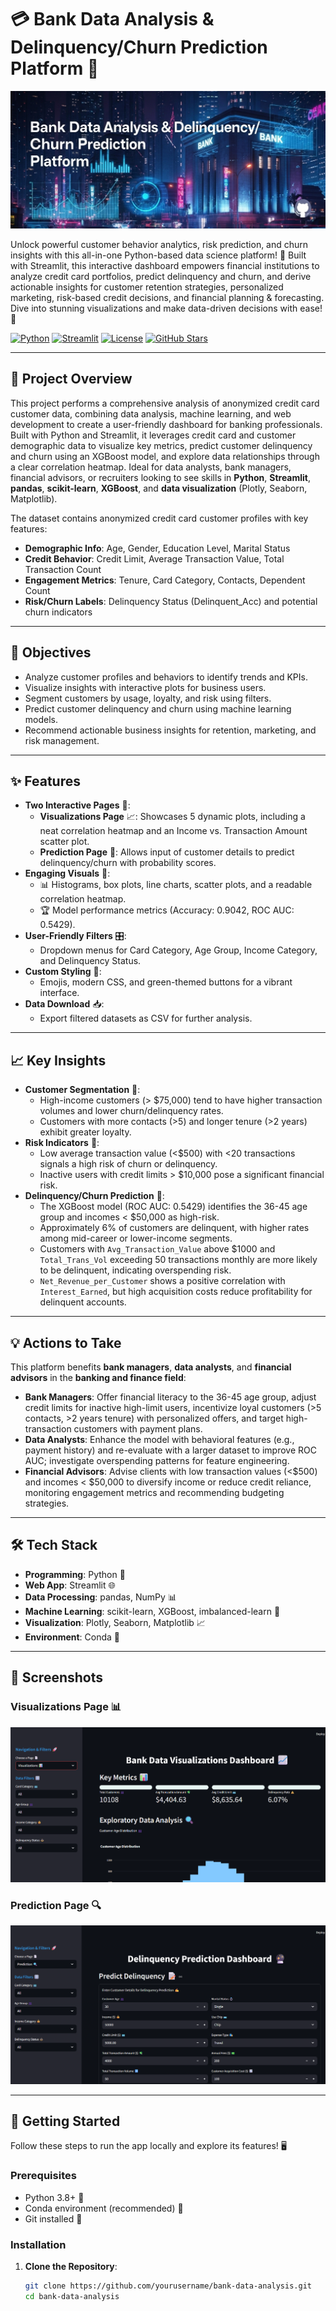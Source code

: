 # 💳 Bank Data Analysis & Delinquency/Churn Prediction Platform 🌟

![Project Banner](screenshots/BankBanner.png) <!-- Replace with your banner image -->

Unlock powerful customer behavior analytics, risk prediction, and churn insights with this all-in-one Python-based data science platform! 🚀 Built with Streamlit, this interactive dashboard empowers financial institutions to analyze credit card portfolios, predict delinquency and churn, and derive actionable insights for customer retention strategies, personalized marketing, risk-based credit decisions, and financial planning & forecasting. Dive into stunning visualizations and make data-driven decisions with ease! 💸

[![Python](https://img.shields.io/badge/Python-3.8+-blue.svg)](https://www.python.org/) [![Streamlit](https://img.shields.io/badge/Streamlit-1.30+-red.svg)](https://streamlit.io/) [![License](https://img.shields.io/badge/License-MIT-green.svg)](LICENSE) [![GitHub Stars](https://img.shields.io/github/stars/yourusername/bank-data-analysis?style=social)](https://github.com/yourusername/bank-data-analysis/stargazers)

---

## 📌 Project Overview

This project performs a comprehensive analysis of anonymized credit card customer data, combining data analysis, machine learning, and web development to create a user-friendly dashboard for banking professionals. Built with Python and Streamlit, it leverages credit card and customer demographic data to visualize key metrics, predict customer delinquency and churn using an XGBoost model, and explore data relationships through a clear correlation heatmap. Ideal for data analysts, bank managers, financial advisors, or recruiters looking to see skills in **Python**, **Streamlit**, **pandas**, **scikit-learn**, **XGBoost**, and **data visualization** (Plotly, Seaborn, Matplotlib).

The dataset contains anonymized credit card customer profiles with key features:
- **Demographic Info**: Age, Gender, Education Level, Marital Status
- **Credit Behavior**: Credit Limit, Average Transaction Value, Total Transaction Count
- **Engagement Metrics**: Tenure, Card Category, Contacts, Dependent Count
- **Risk/Churn Labels**: Delinquency Status (Delinquent_Acc) and potential churn indicators

---

## 🎯 Objectives

- Analyze customer profiles and behaviors to identify trends and KPIs.
- Visualize insights with interactive plots for business users.
- Segment customers by usage, loyalty, and risk using filters.
- Predict customer delinquency and churn using machine learning models.
- Recommend actionable business insights for retention, marketing, and risk management.

---

## ✨ Features

- **Two Interactive Pages** 📄:
  - **Visualizations Page** 📈: Showcases 5 dynamic plots, including a neat correlation heatmap and an Income vs. Transaction Amount scatter plot.
  - **Prediction Page** 🔮: Allows input of customer details to predict delinquency/churn with probability scores.
- **Engaging Visuals** 🎨:
  - 📊 Histograms, box plots, line charts, scatter plots, and a readable correlation heatmap.
  - 🏆 Model performance metrics (Accuracy: 0.9042, ROC AUC: 0.5429).
- **User-Friendly Filters** 🎛️:
  - Dropdown menus for Card Category, Age Group, Income Category, and Delinquency Status.
- **Custom Styling** 💅:
  - Emojis, modern CSS, and green-themed buttons for a vibrant interface.
- **Data Download** 📥:
  - Export filtered datasets as CSV for further analysis.

---

## 📈 Key Insights

- **Customer Segmentation** 🔹:
  - High-income customers (> $75,000) tend to have higher transaction volumes and lower churn/delinquency rates.
  - Customers with more contacts (>5) and longer tenure (>2 years) exhibit greater loyalty.
- **Risk Indicators** 🔹:
  - Low average transaction value (<$500) with <20 transactions signals a high risk of churn or delinquency.
  - Inactive users with credit limits > $10,000 pose a significant financial risk.
- **Delinquency/Churn Prediction** 🔹:
  - The XGBoost model (ROC AUC: 0.5429) identifies the 36-45 age group and incomes < $50,000 as high-risk.
  - Approximately 6% of customers are delinquent, with higher rates among mid-career or lower-income segments.
  - Customers with `Avg_Transaction_Value` above $1000 and `Total_Trans_Vol` exceeding 50 transactions monthly are more likely to be delinquent, indicating overspending risk.
  - `Net_Revenue_per_Customer` shows a positive correlation with `Interest_Earned`, but high acquisition costs reduce profitability for delinquent accounts.

---

## 💡 Actions to Take

This platform benefits **bank managers**, **data analysts**, and **financial advisors** in the **banking and finance field**:
- **Bank Managers**: Offer financial literacy to the 36-45 age group, adjust credit limits for inactive high-limit users, incentivize loyal customers (>5 contacts, >2 years tenure) with personalized offers, and target high-transaction customers with payment plans.
- **Data Analysts**: Enhance the model with behavioral features (e.g., payment history) and re-evaluate with a larger dataset to improve ROC AUC; investigate overspending patterns for feature engineering.
- **Financial Advisors**: Advise clients with low transaction values (<$500) and incomes < $50,000 to diversify income or reduce credit reliance, monitoring engagement metrics and recommending budgeting strategies.

---

## 🛠️ Tech Stack

- **Programming**: Python 🐍
- **Web App**: Streamlit 🌐
- **Data Processing**: pandas, NumPy 📊
- **Machine Learning**: scikit-learn, XGBoost, imbalanced-learn 🤖
- **Visualization**: Plotly, Seaborn, Matplotlib 📈
- **Environment**: Conda 🧪

---

## 📸 Screenshots

### Visualizations Page 📊
![Visualizations](screenshots/visualizations.png) <!-- Replace with actual screenshot of the heatmap -->

### Prediction Page 🔍
![Prediction](screenshots/prediction.png) <!-- Replace with actual screenshot -->

---

## 🚀 Getting Started

Follow these steps to run the app locally and explore its features! 🖥️

### Prerequisites
- Python 3.8+ 🐍
- Conda environment (recommended) 🧪
- Git installed 📂

### Installation
1. **Clone the Repository**:
   ```bash
   git clone https://github.com/yourusername/bank-data-analysis.git
   cd bank-data-analysis
